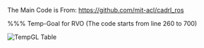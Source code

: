 The Main Code is From:
https://github.com/mit-acl/cadrl_ros

%%% Temp-Goal for RVO (The code starts from line 260 to 700)

![TempGL Table](https://github.com/kmzdaniel/Temporary_Goal/edit/main/RVO%20with%20and%20without%20TempGL.png)
